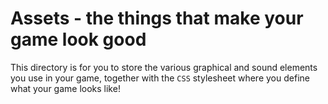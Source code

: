 # Assets - the things that make your game look good

This directory is for you to store the various graphical and sound elements you use in your game, together with the `CSS` stylesheet where you define what your game looks like!